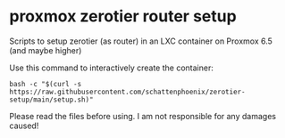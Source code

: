 # proxmox zerotier router setup
Scripts to setup zerotier (as router) in an LXC container on Proxmox 6.5 (and maybe higher) 

Use this command to interactively create the container:
```
bash -c "$(curl -s https://raw.githubusercontent.com/schattenphoenix/zerotier-setup/main/setup.sh)"
```

Please read the files before using. I am not responsible for any damages caused!